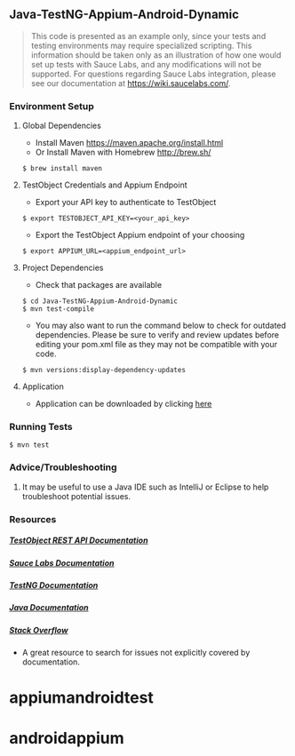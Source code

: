 ## Java-TestNG-Appium-Android-Dynamic

>This code is presented as an example only, since your tests and testing environments may require specialized scripting. This information should be taken only as an
>illustration of how one would set up tests with Sauce Labs, and any modifications will not be supported. For questions regarding Sauce Labs integration, please see 
>our documentation at https://wiki.saucelabs.com/.

### Environment Setup

1. Global Dependencies
    * Install Maven
    	https://maven.apache.org/install.html
    * Or Install Maven with Homebrew
    	http://brew.sh/
    ```
    $ brew install maven
    ```

2.  TestObject Credentials and Appium Endpoint
    * Export your API key to authenticate to TestObject
    ```
    $ export TESTOBJECT_API_KEY=<your_api_key>
    ```
    
    * Export the TestObject Appium endpoint of your choosing
    ```
    $ export APPIUM_URL=<appium_endpoint_url>
    ```
    
3. Project Dependencies
    * Check that packages are available
    ```
    $ cd Java-TestNG-Appium-Android-Dynamic
    $ mvn test-compile
    ```
    * You may also want to run the command below to check for outdated dependencies. Please be sure to verify and review updates before editing your pom.xml file as they may not be compatible with your code.
    ```
    $ mvn versions:display-dependency-updates
    ```
4. Application
    * Application can be downloaded by clicking [here](https://github.com/testobject/calculator-test-gradle/blob/master/Calculator_2.0.apk)
    
### Running Tests
```
$ mvn test
```

### Advice/Troubleshooting
1. It may be useful to use a Java IDE such as IntelliJ or Eclipse to help troubleshoot potential issues. 

### Resources
##### [TestObject REST API Documentation](https://api.testobject.com/)

##### [Sauce Labs Documentation](https://wiki.saucelabs.com/)

##### [TestNG Documentation](http://testng.org/doc/documentation-main.html)

##### [Java Documentation](https://docs.oracle.com/javase/7/docs/api/)

##### [Stack Overflow](http://stackoverflow.com/)
* A great resource to search for issues not explicitly covered by documentation.







# appiumandroidtest
# androidappium
